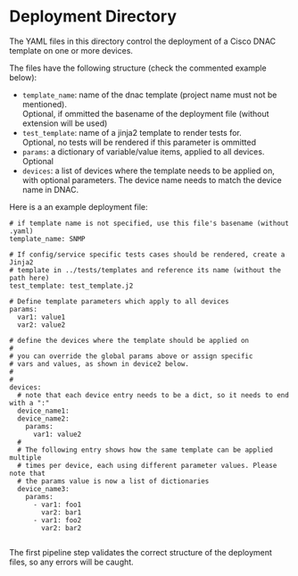 # Deployment Directory

The YAML files in this directory control the deployment of a Cisco DNAC template on one or more devices.

The files have the following structure (check the commented example below):

- `template_name`: name of the dnac template (project name must not be mentioned).  
Optional, if ommitted the basename of the deployment file (without extension will be used)
- `test_template`: name of a jinja2 template to render tests for.  
Optional, no tests will be rendered if this parameter is ommitted
- `params`: a dictionary of variable/value items, applied to all devices. Optional
- `devices`: a list of devices where the template needs to be applied on, with optional parameters. The device name needs to match the device name in DNAC.

Here is a an example deployment file:

```
# if template name is not specified, use this file's basename (without .yaml)
template_name: SNMP

# If config/service specific tests cases should be rendered, create a Jinja2 
# template in ../tests/templates and reference its name (without the path here)
test_template: test_template.j2

# Define template parameters which apply to all devices
params:
  var1: value1
  var2: value2

# define the devices where the template should be applied on
#
# you can override the global params above or assign specific 
# vars and values, as shown in device2 below.
# 
#
devices:
  # note that each device entry needs to be a dict, so it needs to end with a ":"
  device_name1:
  device_name2:
    params:
      var1: value2
  #
  # The following entry shows how the same template can be applied multiple
  # times per device, each using different parameter values. Please note that
  # the params value is now a list of dictionaries
  device_name3:
    params:
      - var1: foo1
        var2: bar1
      - var1: foo2
        var2: bar2
 
```

The first pipeline step validates the correct structure of the deployment files, so any errors will be caught.
